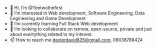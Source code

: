 - 👋 Hi, I’m @Teetwothefirst
- 👀 I’m interested in Web development, Software Engineering, Data Engineering and Game Development
- 🌱 I’m currently learning Full Stack Web development
- 💞️ I’m looking to collaborate on remote, open-source, private and just about evertything related to my interest.
- 📫 How to reach me dexterdavid835@gmail.com, 09038786424

<!---
Teetwothefirst/Teetwothefirst is a ✨ special ✨ repository because its `README.md` (this file) appears on your GitHub profile.
You can click the Preview link to take a look at your changes.
--->
